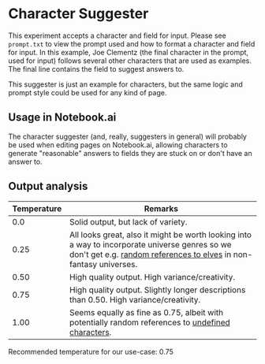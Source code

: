 # Character Suggester

This experiment accepts a character and field for input. Please see `prompt.txt` to view the prompt used and how to format a character and field for input. In this example, Joe Clementz (the final character in the prompt, used for input) follows several other characters that are used as examples. The final line contains the field to suggest answers to.

This suggester is just an example for characters, but the same logic and prompt style could be used for any kind of page.

## Usage in Notebook.ai

The character suggester (and, really, suggesters in general) will probably be used when editing pages on Notebook.ai, allowing characters to generate "reasonable" answers to fields they are stuck on or don't have an answer to.

## Output analysis

| Temperature | Remarks |
|-------------|---------|
| 0.0         | Solid output, but lack of variety. |
| 0.25        | All looks great, also it might be worth looking into a way to incorporate universe genres so we don't get e.g. [random references to elves](https://github.com/indentlabs/gpt-3-experiments/blob/master/experiments/character-suggester/output-0_25.txt#L19) in non-fantasy universes. |
| 0.50        | High quality output. High variance/creativity. |
| 0.75        | High quality output. Slightly longer descriptions than 0.50. High variance/creativity. |
| 1.00        | Seems equally as fine as 0.75, albeit with potentially random references to [undefined characters](https://github.com/indentlabs/gpt-3-experiments/blob/master/experiments/character-suggester/output-1_0.txt#L17). |

Recommended temperature for our use-case: 0.75